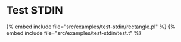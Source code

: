 # Test STDIN


{% embed include file="src/examples/test-stdin/rectangle.pl" %}
{% embed include file="src/examples/test-stdin/test.t" %}




